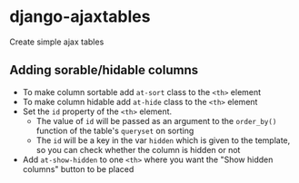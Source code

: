django-ajaxtables
=================

Create simple ajax tables

## Adding sorable/hidable columns
- To make column sortable add `at-sort` class to the `<th>` element
- To make column hidable add `at-hide` class to the `<th>` element
- Set the `id` property of the `<th>` element.
    - The value of `id` will be passed as an argument to the `order_by()` function of the table's `queryset` on sorting
    - The `id` will be a key in the var `hidden` which is given to the template, so you can check whether the column is hidden or not
- Add `at-show-hidden` to one `<th>` where you want the "Show hidden columns" button to be placed